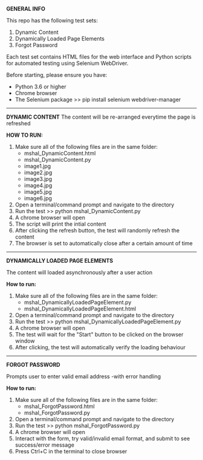 
**GENERAL INFO**

This repo has the following test sets:
1. Dynamic Content
2. Dynamically Loaded Page Elements
3. Forgot Password

Each test set contains HTML files for the web interface and Python scripts for automated testing using Selenium WebDriver.

Before starting, please ensure you have:
- Python 3.6 or higher
- Chrome browser
- The Selenium package >> pip install selenium webdriver-manager
_________________________________________________________________________________________________________
**DYNAMIC CONTENT**
The content will be re-arranged everytime the page is refreshed

**HOW TO RUN:**
1. Make sure all of the following files are in the same folder:
    - mshal_DynamicContent.html
    - mshal_DynamicContent.py
    - image1.jpg
    - image2.jpg
    - image3.jpg
    - image4.jpg
    - image5.jpg
    - image6.jpg
2. Open a terminal/command prompt and navigate to the directory
3. Run the test >> python mshal_DynamicContent.py
4. A chrome browser will open
5. The script will print the intial content
7. After clicking the refresh button, the test will randomly refresh the content
8. The browser is set to automatically close after a certain amount of time
_________________________________________________________________________________________________________
**DYNAMICALLY LOADED PAGE ELEMENTS**

The content will loaded asynchronously after a user action

**How to run:**
1. Make sure all of the following files are in the same folder:
    - mshal_DynamicallyLoadedPageElement.py
    - mshal_DynamicallyLoadedPageElement.html
2. Open a terminal/command prompt and navigate to the directory
3. Run the test >> python mshal_DynamicallyLoadedPageElement.py
4. A chrome browser will open
5. The test will wait for the "Start" button to be clicked on the browser window
6. After clicking, the test will automatically verify the loading behaviour

_________________________________________________________________________________________________________
**FORGOT PASSWORD**

Prompts user to enter valid email address -with error handling

**How to run:**
1. Make sure all of the following files are in the same folder:
    - mshal_ForgotPassword.html
    - mshal_ForgotPassword.py
2. Open a terminal/command prompt and navigate to the directory
3. Run the test >> python mshal_ForgotPassword.py
4. A chrome browser will open
5. Interact with the form, try valid/invalid email format, and submit to see success/error message
6. Press Ctrl+C in the terminal to close browser
